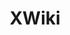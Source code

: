 ---
draft: false
title: XWiki
content:
  id: xwiki
  name: XWiki
  logo: /images/applications/others/xwiki/logo.png
  website: https://xwiki.com/en/
  iframe_website: /website/applications/others/xwiki
  dashboardImage: /images/applications/others/xwiki/screenshot-1.png
  short_description: XWiki Platform is a generic wiki platform offering runtime services for applications built on top of it.
  description: XWiki Platform is a generic wiki platform offering runtime services for applications built on top of it. It is an advanced collaboration platform based on the Wiki principles. Its top-notch features will help you organize information and foster a collaborative culture.
  features:
    - title: Advanced Collaborative Editing
      description: XWiki provides key features that allow easy and safe collaborative editing.
    - title: Structured knowledge
      description: XWiki allows adding structure to wiki pages, enhancing information organization.
    - title: Enterprise Integration
      description: XWiki provides enterprise features allowing easy integration in any enterprise.
    - title: Flexibility and Extensibility
      description: "One of XWiki's key features is its flexibility and extensibility. Moreover, XWiki allows full customization of its user interface (UI)."
  screenshots:
    - /images/applications/others/xwiki/screenshot-1.png
    - /images/applications/others/xwiki/screenshot-2.png
---